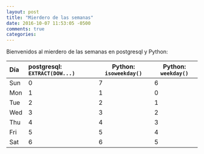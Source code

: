 ```yaml
---
layout: post
title: "Mierdero de las semanas"
date: 2016-10-07 11:53:05 -0500
comments: true
categories: 
---
```




Bienvenidos al mierdero de las semanas en postgresql y Python:

Día  | postgresql: `EXTRACT(DOW...)` | Python: `isoweekday()` | Python: `weekday()`
:------------|:-------|-------------|-------------
Sun | 0 | 7 | 6 
Mon | 1 | 1 | 0 
Tue | 2 | 2 | 1
Wed | 3 | 3 | 2
Thu | 4 | 4 | 3
Fri | 5 | 5 | 4
Sat | 6 | 6 | 5

